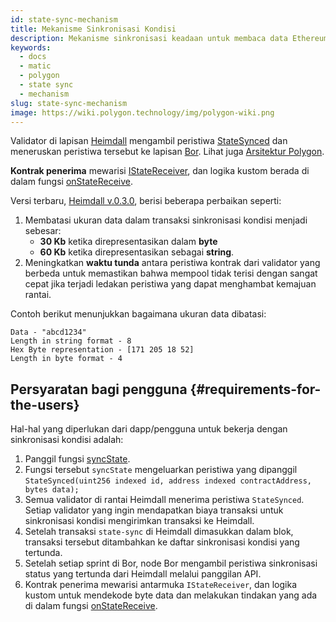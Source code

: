 ```yaml
---
id: state-sync-mechanism
title: Mekanisme Sinkronisasi Kondisi
description: Mekanisme sinkronisasi keadaan untuk membaca data Ethereum
keywords:
  - docs
  - matic
  - polygon
  - state sync
  - mechanism
slug: state-sync-mechanism
image: https://wiki.polygon.technology/img/polygon-wiki.png
---
```


Validator di lapisan [Heimdall](/docs/maintain/glossary.md#heimdall) mengambil peristiwa [StateSynced](https://github.com/maticnetwork/contracts/blob/a4c26d59ca6e842af2b8d2265be1da15189e29a4/contracts/root/stateSyncer/StateSender.sol#L24) dan meneruskan peristiwa tersebut ke lapisan [Bor](/docs/maintain/glossary.md#bor). Lihat juga [Arsitektur Polygon](/docs/pos/polygon-architecture).

**Kontrak penerima** mewarisi [IStateReceiver](https://github.com/maticnetwork/genesis-contracts/blob/master/contracts/IStateReceiver.sol), dan logika kustom berada di dalam fungsi [onStateReceive](https://github.com/maticnetwork/genesis-contracts/blob/05556cfd91a6879a8190a6828428f50e4912ee1a/contracts/IStateReceiver.sol#L5).

Versi terbaru, [Heimdall v.0.3.0](https://github.com/maticnetwork/heimdall/releases/tag/v0.3.0), berisi beberapa perbaikan seperti:
1. Membatasi ukuran data dalam transaksi sinkronisasi kondisi menjadi sebesar:
    * **30 Kb** ketika direpresentasikan dalam **byte**
    * **60 Kb** ketika direpresentasikan sebagai **string**.
2. Meningkatkan **waktu tunda** antara peristiwa kontrak dari validator yang berbeda untuk memastikan bahwa mempool tidak terisi dengan sangat cepat jika terjadi ledakan peristiwa yang dapat menghambat kemajuan rantai.

Contoh berikut menunjukkan bagaimana ukuran data dibatasi:

```
Data - "abcd1234"
Length in string format - 8
Hex Byte representation - [171 205 18 52]
Length in byte format - 4
```

## Persyaratan bagi pengguna {#requirements-for-the-users}

Hal-hal yang diperlukan dari dapp/pengguna untuk bekerja dengan sinkronisasi kondisi adalah:

1. Panggil fungsi [syncState](https://github.com/maticnetwork/contracts/blob/19163ddecf91db17333859ae72dd73c91bee6191/contracts/root/stateSyncer/StateSender.sol#L33).
2. Fungsi tersebut `syncState` mengeluarkan peristiwa yang dipanggil `StateSynced(uint256 indexed id, address indexed contractAddress, bytes data);`
3. Semua validator di rantai Heimdall menerima peristiwa `StateSynced`. Setiap validator yang ingin mendapatkan biaya transaksi untuk sinkronisasi kondisi mengirimkan transaksi ke Heimdall.
4. Setelah transaksi `state-sync` di Heimdall dimasukkan dalam blok, transaksi tersebut ditambahkan ke daftar sinkronisasi kondisi yang tertunda.
5. Setelah setiap sprint di Bor, node Bor mengambil peristiwa sinkronisasi status yang tertunda dari Heimdall melalui panggilan API.
6. Kontrak penerima mewarisi antarmuka `IStateReceiver`, dan logika kustom untuk mendekode byte data dan melakukan tindakan yang ada di dalam fungsi [onStateReceive](https://github.com/maticnetwork/genesis-contracts/blob/master/contracts/IStateReceiver.sol).
